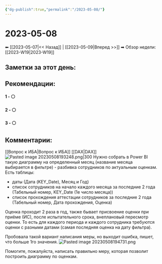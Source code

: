 ```yaml
---
{"dg-publish":true,"permalink":"/2023-05-08/"}
---
```


# 2023-05-08

⬅  [[2023-05-07\|<<  Назад]] | [[2023-05-09\|Вперед >>]]  ➡
Обзор недели: [[2023-W19\|2023-W19]]


## Заметки за этот день:



## Рекомендации:

#### 1 - ⚪ 

#### 2 - ⚪ 

#### 3 - ⚪ 


## Комментарии:

[[Вопрос к ИБА\|Вопрос к ИБА]] [[DAX\|DAX]]
![Pasted image 20230508193248.png|300](/img/user/Pasted%20image%2020230508193248.png)
Нужно собрать в Power BI такую диаграмму на определенный месяц (название месяца выбирается в фильтре) - разбивка сотрудников по актуальным оценкам.
Есть таблицы:
- даты (Дата (KEY_Date), Месяц и Год)
- список сотрудников на начало каждого месяца за последние 2 года (Табельный номер, KEY_Date (1е число месяца))
- список прохождения аттестации сотрудников за последние 2 года (Табельный номер, Дата прохождения, Оценка)

Оценка проходит 2 раза в год, также бывает присвоение оценки при приёме (ИС), после испытательного срока, внеплановый пересмотр оценки. То есть для каждого периода и каждого сотрудника требуются оценки с разными датами (самая последняя оценка на дату фильтра).

Пробовала такой вариант написания меры, но выходит ошибка, пишет, что больше 1го значения.
![Pasted image 20230508194731.png](/img/user/Pasted%20image%2020230508194731.png)

Помогите, пожалуйста, написать правильно меру, которая позволит построить диаграмму по оценкам.